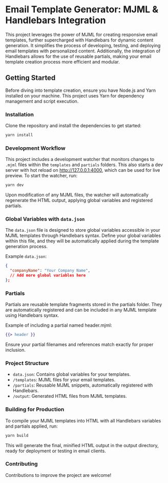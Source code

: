 # Email Template Generator: MJML & Handlebars Integration

This project leverages the power of MJML for creating responsive email templates, further supercharged with Handlebars for dynamic content generation. It simplifies the process of developing, testing, and deploying email templates with personalized content. Additionally, the integration of Handlebars allows for the use of reusable partials, making your email template creation process more efficient and modular.

## Getting Started

Before diving into template creation, ensure you have Node.js and Yarn installed on your machine. This project uses Yarn for dependency management and script execution.

### Installation

Clone the repository and install the dependencies to get started:

```bash
yarn install
```

### Development Workflow

This project includes a development watcher that monitors changes to `.mjml` files within the `templates` and `partials` folders. This also starts a dev server with hot reload on http://127.0.0.1:4000, which can be used for live preview. To start the watcher, run:

```bash
yarn dev
```

Upon modification of any MJML files, the watcher will automatically regenerate the HTML output, applying global variables and registered partials.

### Global Variables with `data.json`

The `data.json` file is designed to store global variables accessible in your MJML templates through Handlebars syntax. Define your global variables within this file, and they will be automatically applied during the template generation process.

Example `data.json`:

```json
{
  "companyName": "Your Company Name",
  // Add more global variables here
};
```

### Partials

Partials are reusable template fragments stored in the partials folder. They are automatically registered and can be included in any MJML template using Handlebars syntax.

Example of including a partial named header.mjml:

```handlebars
{{> header }}
```

Ensure your partial filenames and references match exactly for proper inclusion.

### Project Structure

* `data.json`: Contains global variables for your templates.
* `/templates`: MJML files for your email templates.
* `/partials`: Reusable MJML snippets, automatically registered with Handlebars.
* `/output`: Generated HTML files from MJML templates.

### Building for Production

To compile your MJML templates into HTML with all Handlebars variables and partials applied, run:

```bash
yarn build
```

This will generate the final, minified HTML output in the output directory, ready for deployment or testing in email clients.

### Contributing

Contributions to improve the project are welcome!
